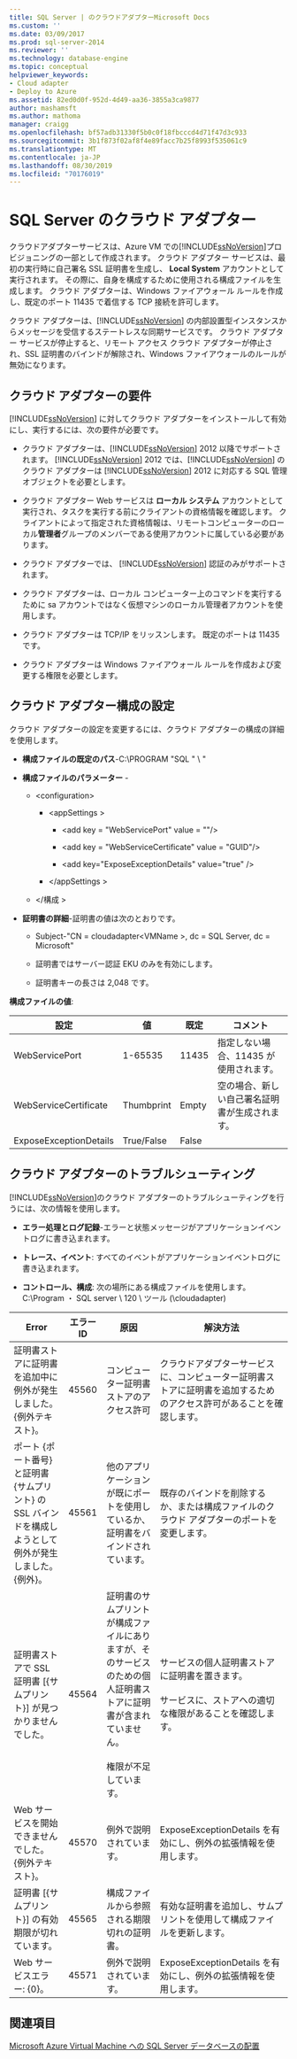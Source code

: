 ```yaml
---
title: SQL Server | のクラウドアダプターMicrosoft Docs
ms.custom: ''
ms.date: 03/09/2017
ms.prod: sql-server-2014
ms.reviewer: ''
ms.technology: database-engine
ms.topic: conceptual
helpviewer_keywords:
- Cloud adapter
- Deploy to Azure
ms.assetid: 82ed0d0f-952d-4d49-aa36-3855a3ca9877
author: mashamsft
ms.author: mathoma
manager: craigg
ms.openlocfilehash: bf57adb31330f5b0c0f18fbcccd4d71f47d3c933
ms.sourcegitcommit: 3b1f873f02af8f4e89facc7b25f8993f535061c9
ms.translationtype: MT
ms.contentlocale: ja-JP
ms.lasthandoff: 08/30/2019
ms.locfileid: "70176019"
---
```

# <a name="cloud-adapter-for-sql-server"></a>SQL Server のクラウド アダプター
  クラウドアダプターサービスは、Azure VM での[!INCLUDE[ssNoVersion](../includes/ssnoversion-md.md)]プロビジョニングの一部として作成されます。 クラウド アダプター サービスは、最初の実行時に自己署名 SSL 証明書を生成し、 **Local System** アカウントとして実行されます。 その際に、自身を構成するために使用される構成ファイルを生成します。 クラウド アダプターは、Windows ファイアウォール ルールを作成し、既定のポート 11435 で着信する TCP 接続を許可します。  
  
 クラウド アダプターは、[!INCLUDE[ssNoVersion](../includes/ssnoversion-md.md)] の内部設置型インスタンスからメッセージを受信するステートレスな同期サービスです。 クラウド アダプター サービスが停止すると、リモート アクセス クラウド アダプターが停止され、SSL 証明書のバインドが解除され、Windows ファイアウォールのルールが無効になります。  
  
## <a name="cloud-adapter-requirements"></a>クラウド アダプターの要件  
 [!INCLUDE[ssNoVersion](../includes/ssnoversion-md.md)] に対してクラウド アダプターをインストールして有効にし、実行するには、次の要件が必要です。  
  
-   クラウド アダプターは、[!INCLUDE[ssNoVersion](../includes/ssnoversion-md.md)] 2012 以降でサポートされます。 [!INCLUDE[ssNoVersion](../includes/ssnoversion-md.md)] 2012 では、[!INCLUDE[ssNoVersion](../includes/ssnoversion-md.md)] のクラウド アダプターは [!INCLUDE[ssNoVersion](../includes/ssnoversion-md.md)] 2012 に対応する SQL 管理オブジェクトを必要とします。  
  
-   クラウド アダプター Web サービスは **ローカル システム** アカウントとして実行され、タスクを実行する前にクライアントの資格情報を確認します。 クライアントによって指定された資格情報は、リモートコンピューターのローカル**管理者**グループのメンバーである使用アカウントに属している必要があります。  
  
-   クラウド アダプターでは、 [!INCLUDE[ssNoVersion](../includes/ssnoversion-md.md)] 認証のみがサポートされます。  
  
-   クラウド アダプターは、ローカル コンピューター上のコマンドを実行するために sa アカウントではなく仮想マシンのローカル管理者アカウントを使用します。  
  
-   クラウド アダプターは TCP/IP をリッスンします。 既定のポートは 11435 です。  
  
-   クラウド アダプターは Windows ファイアウォール ルールを作成および変更する権限を必要とします。  
  
## <a name="cloud-adapter-configuration-settings"></a>クラウド アダプター構成の設定  
 クラウド アダプターの設定を変更するには、クラウド アダプターの構成の詳細を使用します。  
  
-   **構成ファイルの既定のパス**-C:\PROGRAM "SQL \" \ "  
  
-   **構成ファイルのパラメーター** -  
  
    -   \<configuration>  
  
        -   \<appSettings >  
  
            -   \<add key = "WebServicePort" value = ""/>  
  
            -   \<add key = "WebServiceCertificate" value = "GUID"/>  
  
            -   \<add key="ExposeExceptionDetails" value="true" />  
  
        -   \</appSettings >  
  
    -   \</構成 >  
  
-   **証明書の詳細**-証明書の値は次のとおりです。  
  
    -   Subject-"CN = cloudadapter\<VMName >, dc = SQL Server, dc = Microsoft"  
  
    -   証明書ではサーバー認証 EKU のみを有効にします。  
  
    -   証明書キーの長さは 2,048 です。  
  
 **構成ファイルの値**:  
  
|設定|値|既定|コメント|  
|-------------|------------|-------------|--------------|  
|WebServicePort|1-65535|11435|指定しない場合、11435 が使用されます。|  
|WebServiceCertificate|Thumbprint|Empty|空の場合、新しい自己署名証明書が生成されます。|  
|ExposeExceptionDetails|True/False|False||  
  
## <a name="cloud-adapter-troubleshooting"></a>クラウド アダプターのトラブルシューティング  
 [!INCLUDE[ssNoVersion](../includes/ssnoversion-md.md)]のクラウド アダプターのトラブルシューティングを行うには、次の情報を使用します。  
  
-   **エラー処理とログ記録**-エラーと状態メッセージがアプリケーションイベントログに書き込まれます。  
  
-   **トレース、イベント**: すべてのイベントがアプリケーションイベントログに書き込まれます。  
  
-   **コントロール、構成**: 次の場所にある構成ファイルを使用します。C:\Program ・ SQL server \ 120 \ ツール (\\cloudadapter)  
  
|Error|エラー ID|原因|解決方法|  
|-----------|--------------|-----------|----------------|  
|証明書ストアに証明書を追加中に例外が発生しました。 {例外テキスト}。|45560|コンピューター証明書ストアのアクセス許可|クラウドアダプターサービスに、コンピューター証明書ストアに証明書を追加するためのアクセス許可があることを確認します。|  
|ポート {ポート番号} と証明書 {サムプリント} の SSL バインドを構成しようとして例外が発生しました。 {例外}。|45561|他のアプリケーションが既にポートを使用しているか、証明書をバインドされています。|既存のバインドを削除するか、または構成ファイルのクラウド アダプターのポートを変更します。|  
|証明書ストアで SSL 証明書 [{サムプリント}] が見つかりませんでした。|45564|証明書のサムプリントが構成ファイルにありますが、そのサービスのための個人証明書ストアに証明書が含まれていません。<br /><br /> 権限が不足しています。|サービスの個人証明書ストアに証明書を置きます。<br /><br /> サービスに、ストアへの適切な権限があることを確認します。|  
|Web サービスを開始できませんでした。 {例外テキスト}。|45570|例外で説明されています。|ExposeExceptionDetails を有効にし、例外の拡張情報を使用します。|  
|証明書 [{サムプリント}] の有効期限が切れています。|45565|構成ファイルから参照される期限切れの証明書。|有効な証明書を追加し、サムプリントを使用して構成ファイルを更新します。|  
|Web サービスエラー: {0}。|45571|例外で説明されています。|ExposeExceptionDetails を有効にし、例外の拡張情報を使用します。|  
  
## <a name="see-also"></a>関連項目  
 [Microsoft Azure Virtual Machine への SQL Server データベースの配置](../relational-databases/databases/deploy-a-sql-server-database-to-a-microsoft-azure-virtual-machine.md)  
  
  
